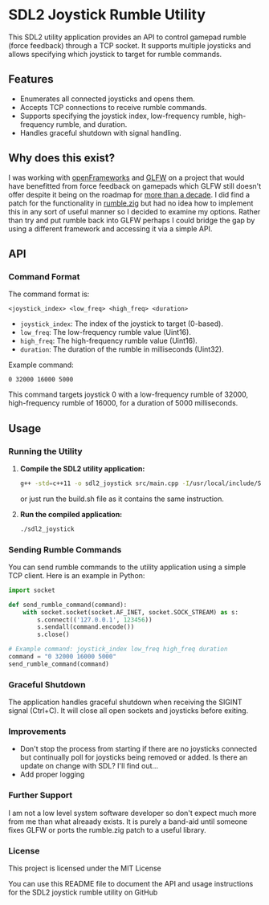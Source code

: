 # SDL2 Joystick Rumble Utility

This SDL2 utility application provides an API to control gamepad rumble (force feedback) through a TCP socket. It supports multiple joysticks and allows specifying which joystick to target for rumble commands.

## Features

- Enumerates all connected joysticks and opens them.
- Accepts TCP connections to receive rumble commands.
- Supports specifying the joystick index, low-frequency rumble, high-frequency rumble, and duration.
- Handles graceful shutdown with signal handling.

## Why does this exist?

I was working with [openFrameworks](https://www.openframeworks.cc/) and [GLFW](https://github.com/glfw/glfw/) on a project that would have benefitted from force feedback on gamepads which GLFW still doesn't offer despite it being on the roadmap for [more than a decade](https://github.com/glfw/glfw/issues/57). I did find a patch for the functionality in [rumble.zig](https://github.com/machlibs/rumble/blob/main/src/rumble.zig) but had no idea how to implement this in any sort of useful manner so I decided to examine my options. Rather than try and put rumble back into GLFW perhaps I could bridge the gap by using a different framework and accessing it via a simple API.

## API

### Command Format

The command format is:

`<joystick_index> <low_freq> <high_freq> <duration>`

- `joystick_index`: The index of the joystick to target (0-based).
- `low_freq`: The low-frequency rumble value (Uint16).
- `high_freq`: The high-frequency rumble value (Uint16).
- `duration`: The duration of the rumble in milliseconds (Uint32).

Example command:

```
0 32000 16000 5000
```

This command targets joystick 0 with a low-frequency rumble of 32000, high-frequency rumble of 16000, for a duration of 5000 milliseconds.

## Usage

### Running the Utility

1. **Compile the SDL2 utility application:**

   ```sh
   g++ -std=c++11 -o sdl2_joystick src/main.cpp -I/usr/local/include/SDL2 -D_THREAD_SAFE -L/usr/local/lib -lSDL2
   ```
   or just run the build.sh file as it contains the same instruction.

2. **Run the compiled application:**

   ```sh
   ./sdl2_joystick
   ```

### Sending Rumble Commands

You can send rumble commands to the utility application using a simple TCP client. Here is an example in Python:

```py
import socket

def send_rumble_command(command):
    with socket.socket(socket.AF_INET, socket.SOCK_STREAM) as s:
        s.connect(('127.0.0.1', 123456))
        s.sendall(command.encode())
        s.close()

# Example command: joystick_index low_freq high_freq duration
command = "0 32000 16000 5000"
send_rumble_command(command)
```

### Graceful Shutdown

The application handles graceful shutdown when receiving the SIGINT signal (Ctrl+C). It will close all open sockets and joysticks before exiting.

### Improvements

- Don't stop the process from starting if there are no joysticks connected but continually poll for joysticks being removed or added. Is there an update on change with SDL? I'll find out…
- Add proper logging 

### Further Support

I am not a low level system software developer so don't expect much more from me than what alreaady exists. It is purely a band-aid until someone fixes GLFW or ports the rumble.zig patch to a useful library.

### License
This project is licensed under the MIT License

You can use this README file to document the API and usage instructions for the SDL2 joystick rumble utility on GitHub
